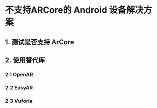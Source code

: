 # 不支持ARCore的 Android 设备解决方案

## 1. 测试是否支持 ArCore

## 2. 使用替代库

### 2.1 OpenAR

### 2.2 EasyAR

### 2.3 Vuforia

